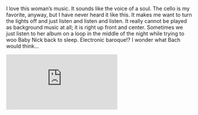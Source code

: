 I love this woman’s music. It sounds like the voice of a soul. The cello is my favorite, anyway, but I have never heard it like this. It makes me want to turn the lights off and just listen and listen and listen. It really cannot be played as background music at all; it is right up front and center. Sometimes we just listen to her album on a loop in the middle of the night while trying to woo Baby Nick back to sleep. Electronic baroque!? I wonder what Bach would think…



<iframe frameborder="0" src="http://www.youtube.com/embed/63wanWqzav8"></iframe>